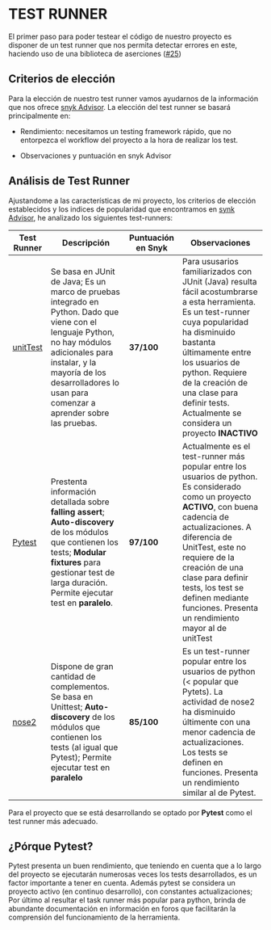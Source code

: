 # TEST RUNNER

El primer paso para poder testear el código de nuestro proyecto es disponer de un test runner que nos permita detectar errores en este, haciendo uso de una biblioteca de aserciones ([#25](https://github.com/joseantonio2001/OlivApp/issues/25))

## Criterios de elección

Para la elección de nuestro test runner vamos ayudarnos de la información que nos ofrece [snyk Advisor](https://snyk.io/advisor/python). La elección del test runner se basará principalmente en:

 - Rendimiento: necesitamos un testing framework rápido, que no entorpezca el workflow del proyecto a la hora de realizar los test.

 - Observaciones y puntuación en snyk Advisor

## Análisis de Test Runner

Ajustandome a las características de mi proyecto, los criterios de elección establecidos y los indices de popularidad que encontramos en [synk Advisor](https://snyk.io/advisor/python), he analizado los siguientes test-runners:

| Test Runner                                | Descripción                | Puntuación en Snyk                | Observaciones                                                                                                                                             |
|--------------------------------------------|----------------------------|-----------------------------------|-----------------------------------------------------------------------------------------------------------------------------------------------------------|
| [unitTest](https://pypi.org/project/unittest/)   |  Se basa en JUnit de Java; Es un marco de pruebas integrado en Python. Dado que viene con el lenguaje Python, no hay módulos adicionales para instalar, y la mayoría de los desarrolladores lo usan para comenzar a aprender sobre las pruebas.   | **37/100** |  Para ususarios familiarizados con JUnit (Java) resulta fácil acostumbrarse a esta herramienta. Es un test-runner cuya popularidad ha disminuido bastanta últimamente entre los usuarios de python. Requiere de la creación de una clase para definir tests. Actualmente se considera un proyecto **INACTIVO** |
| [Pytest](https://pypi.org/project/pytest/) | Prestenta información detallada sobre __falling assert__;  __Auto-discovery__  de los módulos que contienen los tests; __Modular fixtures__  para gestionar test de larga duración. Permite ejecutar test en __paralelo__.           | **97/100** |  Actualmente es el test-runner más popular entre los usuarios de python. Es considerado como un proyecto **ACTIVO**, con buena cadencia de actualizaciones. A diferencia de UnitTest, este no requiere de la creación de una clase para definir tests, los test se definen mediante funciones. Presenta un rendimiento mayor al de unitTest |
| [nose2](https://pypi.org/project/nose2/)   | Dispone de gran cantidad de complementos. Se basa en Unittest; __Auto-discovery__  de los módulos que contienen los tests (al igual que Pytest); Permite ejecutar test en __paralelo__   | **85/100** |  Es un test-runner popular entre los usuarios de python (< popular que Pytets). La actividad de nose2 ha disminuido últimente con una menor cadencia de actualizaciones. Los tests se definen en funciones. Presenta un rendimiento similar al de Pytest. |

Para el proyecto que se está desarrollando se optado por **Pytest** como el test runner más adecuado.

## ¿Pórque Pytest?

Pytest presenta un buen rendimiento, que teniendo en cuenta que a lo largo del proyecto se ejecutarán numerosas veces los tests desarrollados, es un factor importante a tener en cuenta. Además pytest se considera un proyecto activo (en continuo desarrollo), con constantes actualizaciones; Por último al resultar el task runner más popular para python, brinda de abundante documentación en información en foros que facilitarán la comprensión del funcionamiento de la herramienta.
